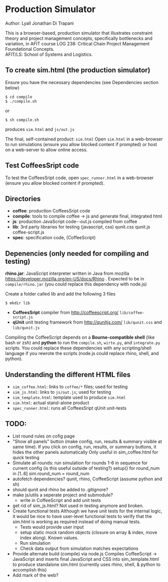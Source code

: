 Production Simulator
========================================================================

Author: Lyall Jonathan Di Trapani

This is a browser-based, production simulator that illustrates 
constraint theory and project management concepts, specifically 
bottlenecks and variation, in AFIT course LOG 238:  Critical Chain 
Project Management Foundational Concepts.  
AFIT/LS:  School of Systems and Logistics.


To create sim.html (the production simulator)
------------------------------------------------------------------------
Ensure you have the necessary dependencies 
(see Dependencies section below)

    $ cd compile
    $ ./compile.sh

or

    $ sh compile.sh

produces `sim.html` and `js/out.js`

The final, self-contained product:  `sim.html`
Open `sim.html` in a web-browser to run simulations (ensure you allow 
blocked content if prompted) or host on a web-server to allow online 
access.


Test CoffeesSript code
------------------------------------------------------------------------
To test the CoffeesSript code, open `spec_runner.html` in a web-browser 
(ensure you allow blocked content if prompted).


Directories
------------------------------------------------------------------------
- **coffee**:   production CoffeesSript code
- **compile**:  tools to compile coffee -> js and 
                generate final, integrated html
- **js**:       production JavaScript code--out.js compiled from coffee
- **lib**:      3rd party libraries for testing (javascript, css)
                qunit.css qunit.js coffee-script.js
- **spec**:     specification code, (CoffeeScript)


Depenencies (only needed for compiling and testing)
------------------------------------------------------------------------
**rhino.jar**: JavaScript interpreter written in Java from mozilla
https://developer.mozilla.org/en-US/docs/Rhino .
Expected to be in
`compile/rhino.jar`
(you could replace this dependency with node.js)


Create a folder called lib and add the following 3 files

    $ mkdir lib

- **CoffeesSript** compiler from http://coffeescript.org/ 
`lib/coffee-script.js`
- **qUnit** unit testing framework from http://qunitjs.com/
`lib/qunit.css`
and
`lib/qunit.js`

Compiling the CoffeeScript depends on a **Bourne-compatible shell** 
(like bash or zsh) and **python** to run the `compile.sh`, `wirte.py`, 
and `integrate.py` scripts.  You could replace these dependencies with 
any scripting/shell language if you rewrote the scripts (node.js could
replace rhino, shell, and python).


Understanding the different HTML files
------------------------------------------------------------------------
- `sim_coffee.html`:     links to `coffee/*` files; used for testing
- `sim_js.html`:         links to `js/out.js`; used for testing
- `sim_template.html`:   template used to produce `sim.html`
- `sim.html`:            actual stand-alone product
- `spec_runner.html`:    runs all CoffeesSript qUnit unit-tests


TODO:
------------------------------------------------------------------------
- List round rules on cofig page
- "Show all panels" button (make config, run, results & summary visible
  at same time).  If you click on config, run, results, or summary 
  buttons, it hides the other panels automatically
  Only useful in sim\_coffee.html for quick testing
- Simulate all rounds:  run simulation for rounds 1-6 in sequence for 
  current config (is this useful outside of testing?)
    setup()
    for round_num in [1..6]
        sim.round_num = round_num
- autofetch dependencies?  qunit, rhino, CoffeeScript
  (assume python and sh)
- should qunit and rhino be added to .gitignore?
- make js/utils a seperate project and submodule?
    - write in CoffeeScript and add unit tests
- get rid of sim\_js.html?  Not used in testing anymore and broken.
- Create functional tests
    Although we have unit tests for the internal logic,
    it would be nice to have user-level functional tests to verify that 
    the sim.html is working as required instead of doing manual tests.
    - Tests would provide user input
    - setup static mock random objects 
      (closure on array & index, move index along).  Known values.
    - Run simulation
    - Check data output from simulation matches expectations
- Provide alternate build (compile) via node.js 
  Compiles CoffeeScript -> JavaScript and inserts final JavaScript and CSS
  into sim\_template.html to produce standalone sim.html
  (currently uses rhino, shell, & python to accomplish this)
- Add mark of the web?

